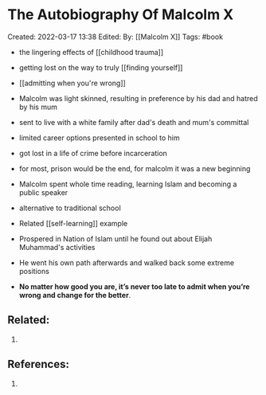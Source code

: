
# The Autobiography Of Malcolm X
Created: 2022-03-17 13:38
Edited: 
By: [[Malcolm X]]
Tags: #book

- the lingering effects of [[childhood trauma]]
- getting lost on the way to truly [[finding yourself]]
- [[admitting when you're wrong]]

- Malcolm was light skinned, resulting in preference by his dad and hatred by his mum
- sent to live with a white family after dad's death and mum's committal
- limited career options presented in school to him

- got lost in a life of crime before incarceration
- for most, prison would be the end, for malcolm it was a new beginning
- Malcolm spent whole time reading, learning Islam and becoming a public speaker
- alternative to traditional school
- Related [[self-learning]] example

- Prospered in Nation of Islam until he found out about Elijah Muhammad's activities
- He went his own path afterwards and walked back some extreme positions
- **No matter how good you are, it’s never too late to admit when you’re wrong and change for the better**.

## Related:
1. 

## References:
1. 